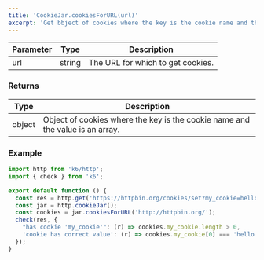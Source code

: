```yaml
---
title: 'CookieJar.cookiesForURL(url)'
excerpt: 'Get bbject of cookies where the key is the cookie name and the value is an array.'
---
```


| Parameter | Type   | Description                       |
| --------- | ------ | --------------------------------- |
| url       | string | The URL for which to get cookies. |

### Returns

| Type   | Description                                                                   |
| ------ | ----------------------------------------------------------------------------- |
| object | Object of cookies where the key is the cookie name and the value is an array. |

### Example

<CodeGroup labels={[]}>

```javascript
import http from 'k6/http';
import { check } from 'k6';

export default function () {
  const res = http.get('https://httpbin.org/cookies/set?my_cookie=hello%20world', { redirects: 0 });
  const jar = http.cookieJar();
  const cookies = jar.cookiesForURL('http://httpbin.org/');
  check(res, {
    "has cookie 'my_cookie'": (r) => cookies.my_cookie.length > 0,
    'cookie has correct value': (r) => cookies.my_cookie[0] === 'hello world',
  });
}
```

</CodeGroup>
